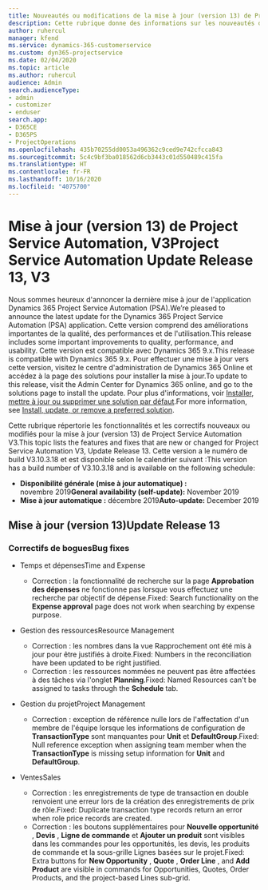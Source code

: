 ```yaml
---
title: Nouveautés ou modifications de la mise à jour (version 13) de Project Service Automation (correctif logiciel), V3
description: Cette rubrique donne des informations sur les nouveautés de la mise à jour (version 13) de Project Service Automation, V3.
author: ruhercul
manager: kfend
ms.service: dynamics-365-customerservice
ms.custom: dyn365-projectservice
ms.date: 02/04/2020
ms.topic: article
ms.author: ruhercul
audience: Admin
search.audienceType:
- admin
- customizer
- enduser
search.app:
- D365CE
- D365PS
- ProjectOperations
ms.openlocfilehash: 435b70255dd0053a496362c9ced9e742cfcca843
ms.sourcegitcommit: 5c4c9bf3ba018562d6cb3443c01d550489c415fa
ms.translationtype: HT
ms.contentlocale: fr-FR
ms.lasthandoff: 10/16/2020
ms.locfileid: "4075700"
---
```

# <a name="project-service-automation-update-release-13-v3"></a><span data-ttu-id="11979-103">Mise à jour (version 13) de Project Service Automation, V3</span><span class="sxs-lookup"><span data-stu-id="11979-103">Project Service Automation Update Release 13, V3</span></span>
<span data-ttu-id="11979-104">Nous sommes heureux d'annoncer la dernière mise à jour de l'application Dynamics 365 Project Service Automation (PSA).</span><span class="sxs-lookup"><span data-stu-id="11979-104">We’re pleased to announce the latest update for the Dynamics 365 Project Service Automation (PSA) application.</span></span> <span data-ttu-id="11979-105">Cette version comprend des améliorations importantes de la qualité, des performances et de l'utilisation.</span><span class="sxs-lookup"><span data-stu-id="11979-105">This release includes some important improvements to quality, performance, and usability.</span></span> <span data-ttu-id="11979-106">Cette version est compatible avec Dynamics 365 9.x.</span><span class="sxs-lookup"><span data-stu-id="11979-106">This release is compatible with Dynamics 365 9.x.</span></span> <span data-ttu-id="11979-107">Pour effectuer une mise à jour vers cette version, visitez le centre d'administration de Dynamics 365 Online et accédez à la page des solutions pour installer la mise à jour.</span><span class="sxs-lookup"><span data-stu-id="11979-107">To update to this release, visit the Admin Center for Dynamics 365 online, and go to the solutions page to install the update.</span></span> <span data-ttu-id="11979-108">Pour plus d'informations, voir [Installer, mettre à jour ou supprimer une solution par défaut](https://docs.microsoft.com/power-platform/admin/install-remove-preferred-solution).</span><span class="sxs-lookup"><span data-stu-id="11979-108">For more information, see [Install, update, or remove a preferred solution](https://docs.microsoft.com/power-platform/admin/install-remove-preferred-solution).</span></span>

<span data-ttu-id="11979-109">Cette rubrique répertorie les fonctionnalités et les correctifs nouveaux ou modifiés pour la mise à jour (version 13) de Project Service Automation V3.</span><span class="sxs-lookup"><span data-stu-id="11979-109">This topic lists the features and fixes that are new or changed for Project Service Automation V3, Update Release 13.</span></span> <span data-ttu-id="11979-110">Cette version a le numéro de build V3.10.3.18 et est disponible selon le calendrier suivant :</span><span class="sxs-lookup"><span data-stu-id="11979-110">This version has a build number of V3.10.3.18 and is available on the following schedule:</span></span>

- <span data-ttu-id="11979-111">**Disponibilité générale (mise à jour automatique) :** novembre 2019</span><span class="sxs-lookup"><span data-stu-id="11979-111">**General availability (self-update):** November 2019</span></span>
- <span data-ttu-id="11979-112">**Mise à jour automatique :** décembre 2019</span><span class="sxs-lookup"><span data-stu-id="11979-112">**Auto-update:** December 2019</span></span>


## <a name="update-release-13"></a><span data-ttu-id="11979-113">Mise à jour (version 13)</span><span class="sxs-lookup"><span data-stu-id="11979-113">Update Release 13</span></span> 

### <a name="bug-fixes"></a><span data-ttu-id="11979-114">Correctifs de bogues</span><span class="sxs-lookup"><span data-stu-id="11979-114">Bug fixes</span></span>

- <span data-ttu-id="11979-115">Temps et dépenses</span><span class="sxs-lookup"><span data-stu-id="11979-115">Time and Expense</span></span>

     - <span data-ttu-id="11979-116">Correction : la fonctionnalité de recherche sur la page **Approbation des dépenses** ne fonctionne pas lorsque vous effectuez une recherche par objectif de dépense.</span><span class="sxs-lookup"><span data-stu-id="11979-116">Fixed: Search functionality on the **Expense approval** page does not work when searching by expense purpose.</span></span>

- <span data-ttu-id="11979-117">Gestion des ressources</span><span class="sxs-lookup"><span data-stu-id="11979-117">Resource Management</span></span>

     - <span data-ttu-id="11979-118">Correction : les nombres dans la vue Rapprochement ont été mis à jour pour être justifiés à droite.</span><span class="sxs-lookup"><span data-stu-id="11979-118">Fixed: Numbers in the reconciliation have been updated to be right justified.</span></span>
     - <span data-ttu-id="11979-119">Correction : les ressources nommées ne peuvent pas être affectées à des tâches via l'onglet **Planning**.</span><span class="sxs-lookup"><span data-stu-id="11979-119">Fixed: Named Resources can't be assigned to tasks through the **Schedule** tab.</span></span>

- <span data-ttu-id="11979-120">Gestion du projet</span><span class="sxs-lookup"><span data-stu-id="11979-120">Project Management</span></span>

     - <span data-ttu-id="11979-121">Correction : exception de référence nulle lors de l'affectation d'un membre de l'équipe lorsque les informations de configuration de **TransactionType** sont manquantes pour **Unit** et **DefaultGroup**.</span><span class="sxs-lookup"><span data-stu-id="11979-121">Fixed: Null reference exception when assigning team member when the **TransactionType** is missing setup information for **Unit** and **DefaultGroup**.</span></span>

- <span data-ttu-id="11979-122">Ventes</span><span class="sxs-lookup"><span data-stu-id="11979-122">Sales</span></span>

     - <span data-ttu-id="11979-123">Correction : les enregistrements de type de transaction en double renvoient une erreur lors de la création des enregistrements de prix de rôle.</span><span class="sxs-lookup"><span data-stu-id="11979-123">Fixed: Duplicate transaction type records return an error when role price records are created.</span></span>
     - <span data-ttu-id="11979-124">Correction : les boutons supplémentaires pour **Nouvelle opportunité** , **Devis** , **Ligne de commande** et **Ajouter un produit** sont visibles dans les commandes pour les opportunités, les devis, les produits de commande et la sous-grille Lignes basées sur le projet.</span><span class="sxs-lookup"><span data-stu-id="11979-124">Fixed: Extra buttons for **New Opportunity** , **Quote** , **Order Line** , and **Add Product** are visible in commands for Opportunities, Quotes, Order Products, and the project-based Lines sub-grid.</span></span>


